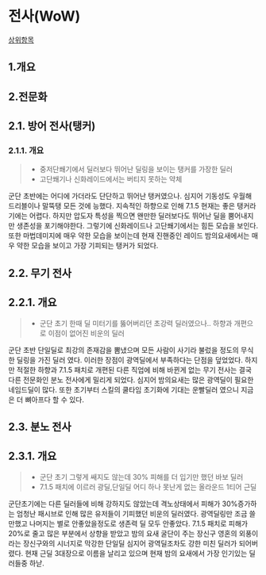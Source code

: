 # 전사(WoW) 

[상위항목](README.md)

## 1.개요


## 2.전문화

## 2.1. 방어 전사(탱커)   
### 2.1.1. 개요  
>* 중저단쐐기에서 딜러보다 뛰어난 딜링을 보이는 탱커를 가장한 딜러  
>* 고단쐐기나 신화레이드에서는 버티지 못하는 약체   

군단 초반에는 어디에 가더라도 단단하고 뛰어난 탱커였으나. 심지어 기동성도 우월해 드리블이나 말뚝탱 모든 것에 능했다. 지속적인 하향으로 인해  7.1.5 현재는 좋은 탱커라기에는 어렵다. 하지만 압도자 특성을 찍으면 왠만한 딜러보다도 뛰어난 딜을 뿜어내지만 생존성을 포기해야한다. 그렇기에 신화레이드나 고단쐐기에서는 힘든 모습을 보인다. 또한 마법데미지에 매우 약한 모습을 보이는데 현재 진핸중인 레이드 밤의요새에서는 매우 약한 모습을 보이고 가장 기피되는 탱커가 되었다.

## 2.2. 무기 전사

## 2.2.1. 개요
>*  군단 초기 한때 딜 미터기를 뚫어버리던 초강력 딜러였으나.. 하향과 개편으로 이점이 없어진 비운의 딜러
  
군단 초반 단일딜로 최강의 존재감을 뽐냈으며 모든 사람이 사기라 불렀을 정도의 무식한 딜링을 가진 딜러 였다. 이러한 장점이 광역딜에서 부족하다는 단점을 덮었었다. 하지만 적절한 하향과 7.1.5 패치로 개편된 다른 직업에 비해 바뀐게 없는 무기 전사는 결국 다른 전문화인 분노 전사에게 밀리게 되었다. 심지어 밤의요새는 많은 광역딜이 필요한 네임드딜이 많다. 또한 초기부터 스킬의 쿨타임 초기화에 기대는 운빨딜러 였으니 지금은 더 뼈아프다 할 수 있다.  	
  
## 2.3. 분노 전사
## 2.3.1. 개요 
>* 군단 초기 그렇게 쌔지도 않는데 30% 피해를 더 입기만  했던 바보 딜러 
>* 7.1.5 패치에 이르러 광딜,단일딜 어디 하나 못난게 없는 올라운드 1티어 근딜

군단초기에는 다른 딜러들에 비해 강하지도 않았는데 격노상태에서 피해가 30%증가하는 엄청난 패시브로 인해 많은 유저들이 기피했던 비운의 딜러였다. 광역딜링만 조금 쓸만했고 나머지는 별로 안좋았을정도로 생존력 딜 모두 안좋았다. 7.1.5 패치로 피해가 20%로 줄고 많은 부분에서 상향을 받았고 밤의 요새 굴단이 주는 장신구 영혼의 외풍이라는 장신구와의 시너지로 막강한 단일딜 심지어 광역딜조차도 강한 미친 딜러가 되어버렸다. 현재 근딜 3대장으로 이름을 날리고 있으며 현재 밤의 요새에서 가장 인기있는 딜러들중 하낟.

